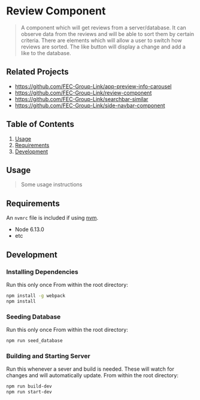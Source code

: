 # Review Component

> A component which will get reviews from a server/database. It can observe data from the reviews and will be able to sort them by certain criteria. There are elements which will allow a user to switch how reviews are sorted. The like button will display a change and add a like to the database.

## Related Projects

  - https://github.com/FEC-Group-Link/app-preview-info-carousel
  - https://github.com/FEC-Group-Link/review-component
  - https://github.com/FEC-Group-Link/searchbar-similar
  - https://github.com/FEC-Group-Link/side-navbar-component

## Table of Contents

1. [Usage](#Usage)
1. [Requirements](#requirements)
1. [Development](#development)

## Usage

> Some usage instructions

## Requirements

An `nvmrc` file is included if using [nvm](https://github.com/creationix/nvm).

- Node 6.13.0
- etc

## Development

### Installing Dependencies

Run this only once
From within the root directory:

```sh
npm install -g webpack
npm install
```

### Seeding Database

Run this only once
From within the root directory:

```sh
npm run seed_database
```

### Building and Starting Server

Run this whenever a sever and build is needed. These will watch for changes and will automatically update.
From within the root directory:

```sh
npm run build-dev
npm run start-dev
```

